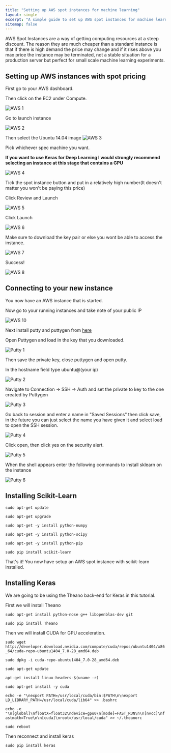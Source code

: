 ```yaml
---
title: "Setting up AWS spot instances for machine learning"
layout: single
excerpt: "A simple guide to set up AWS spot instances for machine learning"
sitemap: false
---
```


AWS Spot Instances are a way of getting computing resources at a steep discount. The reason they are much cheaper than a standard instance is that if there is high demand the price may change and if it rises above you max price the instance may be terminated, not a stable situation for a production server but perfect for small scale machine learning experiments.


## Setting up AWS instances with spot pricing

First go to your AWS dashboard.

Then click on the EC2 under Compute.

![AWS 1](https://dl.dropboxusercontent.com/s/6hv32odoxvctw95/AWS-Management-Console.png)


Go to launch instance


![AWS 2](https://dl.dropboxusercontent.com/s/ejgrtgf3rk0f7c5/EC2-Management-Console.png)

Then select the Ubuntu 14.04 image
![AWS 3](https://dl.dropboxusercontent.com/s/mpfedo9lyurun2z/EC2-Management-Console1.png)

Pick whichever spec machine you want.

**If you want to use Keras for Deep Learning I would strongly recommend selecting an instance at this stage that contains a GPU**

![AWS 4](https://dl.dropboxusercontent.com/s/pf8q8z8sdj6fi93/EC2-Management-Console4.png)

Tick the spot instance button and put in a relatively high number(It doesn't matter you won't be paying this price)

Click Review and Launch

![AWS 5](https://dl.dropboxusercontent.com/s/p813orn05nf8lvy/EC2-Management-Console5.png)

Click Launch

![AWS 6](https://dl.dropboxusercontent.com/s/abuqwuey3xnrcdj/EC2-Management-Console6.png)

Make sure to download the key pair or else you wont be able to access the instance.

![AWS 7](https://dl.dropboxusercontent.com/s/9udqdxi13pnzg01/EC2-Management-Console7.png)

Success!

![AWS 8](https://dl.dropboxusercontent.com/s/4g6tlyfgn6wpgny/EC2-Management-Console8.png)

## Connecting to your new instance

You now have an AWS instance that is started.

Now go to your running instances and take note of your public IP

![AWS 10](https://dl.dropboxusercontent.com/s/p5wij0y5hnqk2lk/EC2-Management-Console10.png)

Next install putty and puttygen from [here](http://www.chiark.greenend.org.uk/~sgtatham/putty/download.html)

Open Puttygen and load in the key that you downloaded.

![Putty 1](https://dl.dropboxusercontent.com/s/uvv5c8vbs10dd7f/Screenshot-1.png)

Then save the private key, close puttygen and open putty.

In the hostname field type ubuntu@(your ip)

![Putty 2](https://dl.dropboxusercontent.com/s/44pwk6auh09nz2k/Screenshot-4.png)

Navigate to Connection -&gt; SSH -&gt; Auth and set the private to key to the one created by Puttygen

![Putty 3](https://dl.dropboxusercontent.com/s/6hsr1eux62ryaq5/Screenshot-6.png)

Go back to session and enter a name in "Saved Sessions" then click save, in the future you can just select the name you have given it and select load to open the SSH session.

![Putty 4](https://dl.dropboxusercontent.com/s/sbr0qvpp5s6h4at/Screenshot-5.png)

Click open, then click yes on the security alert.

![Putty 5](https://dl.dropboxusercontent.com/s/go7bzmepk2ca1if/Screenshot-7.png)

When the shell appears enter the following commands to install sklearn on the instance

![Putty 6](https://dl.dropboxusercontent.com/s/tzkxyhh8m5ri2ln/Screenshot-8.png)

## Installing Scikit-Learn

`sudo apt-get update`

`sudo apt-get upgrade`

`sudo apt-get -y install python-numpy`

`sudo apt-get -y install python-scipy`

`sudo apt-get -y install python-pip`

`sudo pip install scikit-learn`

That's it! You now have setup an AWS spot instance with scikit-learn installed.

## Installing Keras

We are going to be using the Theano back-end for Keras in this tutorial.

First we will install Theano

`sudo apt-get install python-nose g++ libopenblas-dev git`

`sudo pip install Theano`

Then we will install CUDA for GPU acceleration.

`sudo wget http://developer.download.nvidia.com/compute/cuda/repos/ubuntu1404/x86_64/cuda-repo-ubuntu1404_7.0-28_amd64.deb`

`sudo dpkg -i cuda-repo-ubuntu1404_7.0-28_amd64.deb`

`sudo apt-get update`

`apt-get install linux-headers-$(uname –r)`

`sudo apt-get install -y cuda`

`echo -e "\nexport PATH=/usr/local/cuda/bin:$PATH\n\nexport LD_LIBRARY_PATH=/usr/local/cuda/lib64" >> .bashrc`

`echo -e "\n[global]\nfloatX=float32\ndevice=gpu0\n[mode]=FAST_RUN\n\n[nvcc]\nfastmath=True\n\n[cuda]\nroot=/usr/local/cuda" >> ~/.theanorc`

`sudo reboot`

Then reconnect and install keras

`sudo pip install keras`
